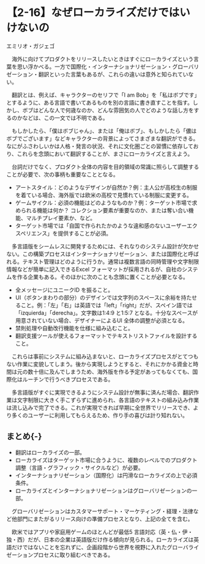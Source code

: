 # 【2-16】なぜローカライズだけではいけないの

<div class="author">エミリオ・ガジェゴ</div>

　海外に向けてプロダクトをリリースしたいときはすぐにローカライズという言葉を思い浮かべる。一方で国際化・インターナショナリゼーション・グローバリゼーション・翻訳といった言葉もあるが、これらの違いは意外と知られていない。

　翻訳とは、例えば、キャラクターのセリフで「I am Bob」を「私はボブです」とするように、ある言語で書いてあるものを別の言語に書き直すことを指す。しかし、ボブはどんな人で何歳なのか、どんな雰囲気の人でどのような話し方をするのかなどは、この一文では不明である。

　もしかしたら、「僕はボブじゃん」、または「俺はボブ」、もしかしたら「儂はボブでございます」などキャラクターの背景によってさまざまな翻訳ができる。なにがふさわしいかは人格・発言の状況、それに文化圏ごとの習慣に依存しており、これらを念頭において翻訳することが、まさにローカライズと言えよう。

　台詞だけでなく、プロダクト全体の内容を目的領域の常識に照らして調整することが必要で、次の事柄も重要なこととなる。

* アートスタイル：どのようなデザインが自然か？例：主人公が高校生の制服を着ている場合、海外版では欧米の高校で見慣れている制服に変更する。
* ゲームサイクル：必須の機能はどのようなものか？例：ターゲット市場で求められる機能は何か？ コレクション要素が重要なのか、または奪い合い機能、マルチプレイ要素か、など。
* ターゲット市場では「自国で作られたかのような違和感のないユーザーエクスペリエンス」を提供することが必須。

　多言語版をシームレスに開発するためには、それなりのシステム設計が欠かせない。この構築プロセスはインターナショナリゼーション、または国際化と呼ばれる。テキスト管理はどのように行うか。通常は複数言語の同時管理や文字制限情報などが簡単に記入できるExcel フォーマットが採用されるが、自社のシステムを作る企業もある。そのほかに次のことも念頭に置くことが必要となる。

* 全メッセージにユニークID を振ること。
* UI（ボタンまわりの部分）のデザインでは文字列のスペースに余裕を持たせること。例：「左」「右」は英語では「left」「right」だが、スペイン語では「izquierda」「derecha」。文字数は1:4:9 と1:5:7 となる。十分なスペースが用意されていない場合、デザイナーによるUI 全体の調整が必須となる。
* 禁則処理や自動改行機能を仕様に組み込むこと。
* 翻訳支援ツールが使えるフォーマットでテキストリストファイルを設計すること。

　これらは事前にシステムに組み込まないと、ローカライズプロセスがとてつもない作業に変貌してしまう。後から実現しようとすると、それにかかる資金と時間は元の数十倍に及んでしまうため、海外版を作る予定があってもなくても、国際化はルーチンで行うべきプロセスである。

　多言語版がすぐに実現できるようにシステム設計が無事に済んだ場合、翻訳作業は文字制限に大きく手こずらずに進められ、各言語のテキストの組み込み作業は流し込みで完了できる。これが実現できれば早期に全世界でリリースでき、より多くのユーザーに利用してもらえるため、作り手の喜びは計り知れない。

## まとめ{-}

* 翻訳はローカライズの一部。
* ローカライズはターゲット市場に合うように、複数のレベルでのプロダクト調整（言語・グラフィック・サイクルなど）が必要。
* インターナショナリゼーション（国際化）は円滑なローカライズの上で必須条件。
* ローカライズとインターナショナリゼーションはグローバリゼーションの一部。


　グローバリゼーションはカスタマーサポート・マーケティング・経理・法律など他部門にまたがるリリース向けの準備プロセスとなり、上記の全てを含む。

　欧米ではアプリや家庭用ゲームのほとんどが最低5 言語対応（英・仏・伊・独・西）だが、日本の企業は英語版だけ作る傾向が見られる。ローカライズは英語だけではないことを忘れずに、企画段階から世界を視野に入れたグローバライゼーションプロセスに取り組むべきである。
